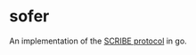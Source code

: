 # sofer

An implementation of the [SCRIBE protocol](https://people.mpi-sws.org/~druschel/publications/Scribe-jsac.pdf) in go.
